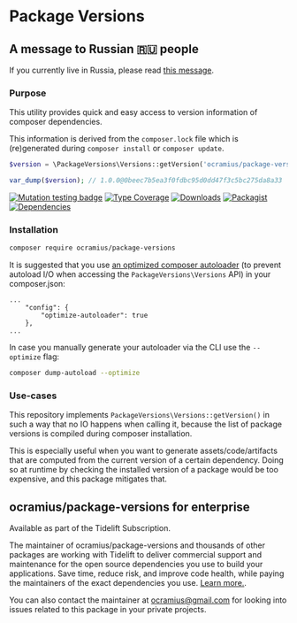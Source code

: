 # Package Versions

## A message to Russian 🇷🇺 people

If you currently live in Russia, please read [this message](./ToRussianPeople.md).

### Purpose

This utility provides quick and easy access to version information of composer dependencies.

This information is derived from the ```composer.lock``` file which is (re)generated during ```composer install``` or ```composer update```.

```php
$version = \PackageVersions\Versions::getVersion('ocramius/package-versions');

var_dump($version); // 1.0.0@0beec7b5ea3f0fdbc95d0dd47f3c5bc275da8a33
```

[![Mutation testing badge](https://img.shields.io/endpoint?style=flat&url=https%3A%2F%2Fbadge-api.stryker-mutator.io%2Fgithub.com%2FOcramius%2FPackageVersions%2F2.0.x)](https://dashboard.stryker-mutator.io/reports/github.com/Ocramius/PackageVersions/2.0.x)
[![Type Coverage](https://shepherd.dev/github/Ocramius/PackageVersions/coverage.svg)](https://shepherd.dev/github/Ocramius/PackageVersions)
[![Downloads](https://img.shields.io/packagist/dt/ocramius/package-versions.svg)](https://packagist.org/packages/ocramius/package-versions)
[![Packagist](https://img.shields.io/packagist/v/ocramius/package-versions.svg)](https://packagist.org/packages/ocramius/package-versions)
[![Dependencies](https://tidelift.com/badges/github/packagist/ocramius%2Fpackage-versions)](https://tidelift.com/subscription/pkg/packagist-ocramius%2Fpackage-versions?utm_source=packagist-ocramius%2Fpackage-versions&utm_medium=readme)

### Installation

```sh
composer require ocramius/package-versions
```

It is suggested that you use [an optimized composer autoloader](https://getcomposer.org/doc/06-config.md#optimize-autoloader) (to prevent autoload I/O when accessing the `PackageVersions\Versions` API) in your composer.json:

```
...
    "config": {
        "optimize-autoloader": true
    },
...
```

In case you manually generate your autoloader via the CLI use the `--optimize` flag:

```sh
composer dump-autoload --optimize
```

### Use-cases

This repository implements `PackageVersions\Versions::getVersion()` in such a way that no IO
happens when calling it, because the list of package versions is compiled during composer
installation.

This is especially useful when you want to generate assets/code/artifacts that are computed from
the current version of a certain dependency. Doing so at runtime by checking the installed
version of a package would be too expensive, and this package mitigates that.

## ocramius/package-versions for enterprise

Available as part of the Tidelift Subscription.

The maintainer of ocramius/package-versions and thousands of other packages are working with Tidelift to deliver commercial support and maintenance for the open source dependencies you use to build your applications. Save time, reduce risk, and improve code health, while paying the maintainers of the exact dependencies you use. [Learn more.](https://tidelift.com/subscription/pkg/packagist-ocramius-package-versions?utm_source=packagist-ocramius-package-versions&utm_medium=referral&utm_campaign=enterprise&utm_term=repo).

You can also contact the maintainer at ocramius@gmail.com for looking into issues related to this package
in your private projects.
